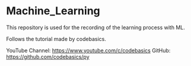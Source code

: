 # Machine_Learning

This repository is used for the recording of the learning process with ML.

Follows the tutorial made by codebasics.

YouTube Channel: https://www.youtube.com/c/codebasics
GitHub: https://github.com/codebasics/py
